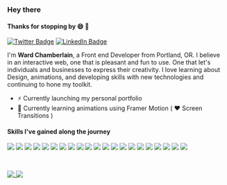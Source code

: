 ### Hey there
#### Thanks for stopping by 😄 👋 
[![Twitter Badge](https://img.shields.io/badge/Twitter-Profile-informational?style=flat&logo=twitter&logoColor=white&color=1CA2F1)](https://twitter.com/WardChamberlain)
[![LinkedIn Badge](https://img.shields.io/badge/LinkedIn-Profile-informational?style=flat&logo=linkedin&logoColor=white&color=0D76A8)](https://www.linkedin.com/in/ward-chamberlain/)

I'm **Ward Chamberlain**, a Front end Developer from Portland, OR.
I believe in an interactive web, one that is pleasant and fun to use. One that let's individuals and businesses to express their creativity.
I love learning about Design, animations, and developing skills with new technologies and continuing to hone my toolkit. 

- ⚡ Currently launching my personal portfolio
- 🌱 Currently learning animations using Framer Motion ( ❤️ Screen Transitions )

#### Skills I've gained along the journey
![](https://img.shields.io/badge/React-informational?style=flat&logo=react&labelColor=2d2d2d)
![](https://img.shields.io/badge/React_Native-informational?style=flat&logo=react&labelColor=2d2d2d)
![](https://img.shields.io/badge/Redux-informational?style=flat&logo=Redux&labelColor=2d2d2d&logoColor=764ABC)
![](https://img.shields.io/badge/Gatsby-informational?style=flat&logo=gatsby&labelColor=2d2d2d&logoColor=white)
![](https://img.shields.io/badge/GreenSock-informational?style=flat&logo=GreenSock&labelColor=2d2d2d)
![](https://img.shields.io/badge/Figma-informational?style=flat&logo=Figma&labelColor=2d2d2d)
![](https://img.shields.io/badge/Framer_Motion-informational?style=flat&logo=Framer&labelColor=2d2d2d&logoColor=0055FF)
![](https://img.shields.io/badge/Git-informational?style=flat&logo=Git&labelColor=2d2d2d)
![](https://img.shields.io/badge/Sass-informational?style=flat&logo=Sass&labelColor=2d2d2d)
![](https://img.shields.io/badge/Javascript-informational?style=flat&logo=Javascript&labelColor=2d2d2d)
![](https://img.shields.io/badge/Typescript-informational?style=flat&logo=Typescript&labelColor=2d2d2d)
![](https://img.shields.io/badge/Graphql-informational?style=flat&logo=Graphql&labelColor=2d2d2d)
![](https://img.shields.io/badge/Tailwind-informational?style=flat&logo=Tailwindcss&labelColor=2d2d2d)
![](https://img.shields.io/badge/Styled_Components-informational?style=flat&logo=Styledcomponents&labelColor=2d2d2d)
![](https://img.shields.io/badge/Css_-informational?style=flat&logo=css3&labelColor=2d2d2d)
![](https://img.shields.io/badge/Three.js_-informational?style=flat&logo=Threedotjs&labelColor=2d2d2d)
![](https://img.shields.io/badge/Firebase_-informational?style=flat&logo=Firebase&labelColor=2d2d2d)
![](https://img.shields.io/badge/PostgreSQL-informational?style=flat&logo=postgresql&labelColor=2d2d2d)
![](https://img.shields.io/badge/Node.js-informational?style=flat&logo=nodedotjs&labelColor=2d2d2d)
![](https://img.shields.io/badge/NPM.js-informational?style=flat&logo=npm&logoColor=white&labelColor=2d2d2d)
![](https://img.shields.io/badge/Sequelize.js-informational?style=flat&logo=sequelize&labelColor=2d2d2d&logoColor=4169E1)


<p>&nbsp;</p>
<a href="https://github.com/anuraghazra/github-readme-stats">
  <img align=top src="https://github-readme-stats.vercel.app/api?username=wchamberlain89&hide=contribs,issues" />
</a>
<a href="https://github.com/anuraghazra/github-readme-stats">
  <img align="top" src="https://github-readme-stats.vercel.app/api/top-langs/?username=wchamberlain89&layout=compact" />
</a>

<!--
**wchamberlain89/wchamberlain89** is a ✨ _special_ ✨ repository because its `README.md` (this file) appears on your GitHub profile.
<svg role="img" viewBox="0 0 24 24" xmlns="http://www.w3.org/2000/svg"><title>Gatsby</title><path d="M12 0C5.4 0 0 5.4 0 12s5.4 12 12 12 12-5.4 12-12S18.6 0 12 0zm0 2.571c3.171 0 5.915 1.543 7.629 3.858l-1.286 1.115C16.886 5.572 14.571 4.286 12 4.286c-3.343 0-6.171 2.143-7.286 5.143l9.857 9.857c2.486-.857 4.373-3 4.973-5.572h-4.115V12h6c0 4.457-3.172 8.228-7.372 9.17L2.83 9.944C3.772 5.743 7.543 2.57 12 2.57zm-9.429 9.6l9.344 9.258c-2.4-.086-4.801-.943-6.601-2.743-1.8-1.8-2.743-4.201-2.743-6.515z"/></svg>
Here are some ideas to get you started:

- 🔭 I’m currently working on ...
- 🌱 I’m currently learning ...
- 👯 I’m looking to collaborate on ...
- 🤔 I’m looking for help with ...
- 💬 Ask me about ...
- 📫 How to reach me: ...
- 😄 Pronouns: ...
-  Fun fact: ...
-->
